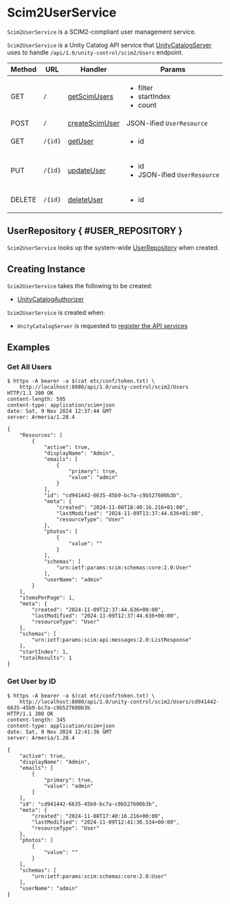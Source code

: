 # Scim2UserService

`Scim2UserService` is a SCIM2-compliant user management service.

`Scim2UserService` is a Unity Catalog API service that [UnityCatalogServer](UnityCatalogServer.md) uses to handle `/api/1.0/unity-control/scim2/Users` endpoint.

Method | URL | Handler | Params
-|-|-|-
 GET | `/` | [getScimUsers](#getScimUsers) | <ul><li>filter<li>startIndex<li>count</ul>
 POST | `/` | [createScimUser](#createScimUser) | JSON-ified `UserResource`
 GET | `/{id}` | [getUser](#getUser) | <ul><li>id</ul>
 PUT | `/{id}` | [updateUser](#updateUser) | <ul><li>id<li>JSON-ified `UserResource`</ul>
 DELETE | `/{id}` | [deleteUser](#deleteUser) | <ul><li>id</ul>

## UserRepository { #USER_REPOSITORY }

`Scim2UserService` looks up the system-wide [UserRepository](../persistent-storage/UserRepository.md) when created.

## Creating Instance

`Scim2UserService` takes the following to be created:

* <span id="authorizer"> [UnityCatalogAuthorizer](../server-authorization/UnityCatalogAuthorizer.md)

`Scim2UserService` is created when:

* `UnityCatalogServer` is requested to [register the API services](UnityCatalogServer.md#addServices)

## Examples

### Get All Users

```console
$ https -A bearer -a $(cat etc/conf/token.txt) \
    http://localhost:8080/api/1.0/unity-control/scim2/Users
HTTP/1.1 200 OK
content-length: 595
content-type: application/scim+json
date: Sat, 9 Nov 2024 12:37:44 GMT
server: Armeria/1.28.4

{
    "Resources": [
        {
            "active": true,
            "displayName": "Admin",
            "emails": [
                {
                    "primary": true,
                    "value": "admin"
                }
            ],
            "id": "cd941442-6635-45b9-bc7a-c9b527600b3b",
            "meta": {
                "created": "2024-11-08T18:40:16.216+01:00",
                "lastModified": "2024-11-09T13:37:44.636+01:00",
                "resourceType": "User"
            },
            "photos": [
                {
                    "value": ""
                }
            ],
            "schemas": [
                "urn:ietf:params:scim:schemas:core:2.0:User"
            ],
            "userName": "admin"
        }
    ],
    "itemsPerPage": 1,
    "meta": {
        "created": "2024-11-09T12:37:44.636+00:00",
        "lastModified": "2024-11-09T12:37:44.636+00:00",
        "resourceType": "User"
    },
    "schemas": [
        "urn:ietf:params:scim:api:messages:2.0:ListResponse"
    ],
    "startIndex": 1,
    "totalResults": 1
}
```

### Get User by ID

```console
$ https -A bearer -a $(cat etc/conf/token.txt) \
    http://localhost:8080/api/1.0/unity-control/scim2/Users/cd941442-6635-45b9-bc7a-c9b527600b3b
HTTP/1.1 200 OK
content-length: 345
content-type: application/scim+json
date: Sat, 9 Nov 2024 12:41:36 GMT
server: Armeria/1.28.4

{
    "active": true,
    "displayName": "Admin",
    "emails": [
        {
            "primary": true,
            "value": "admin"
        }
    ],
    "id": "cd941442-6635-45b9-bc7a-c9b527600b3b",
    "meta": {
        "created": "2024-11-08T17:40:16.216+00:00",
        "lastModified": "2024-11-09T12:41:36.534+00:00",
        "resourceType": "User"
    },
    "photos": [
        {
            "value": ""
        }
    ],
    "schemas": [
        "urn:ietf:params:scim:schemas:core:2.0:User"
    ],
    "userName": "admin"
}
```
